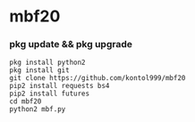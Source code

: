 # mbf20
### pkg update && pkg upgrade
    pkg install python2
    pkg install git
    git clone https://github.com/kontol999/mbf20
    pip2 install requests bs4
    pip2 install futures
    cd mbf20 
    python2 mbf.py
